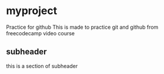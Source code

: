 # myproject
Practice for github
This is made to practice git and github from freecodecamp video course
## subheader
this is a section of subheader
